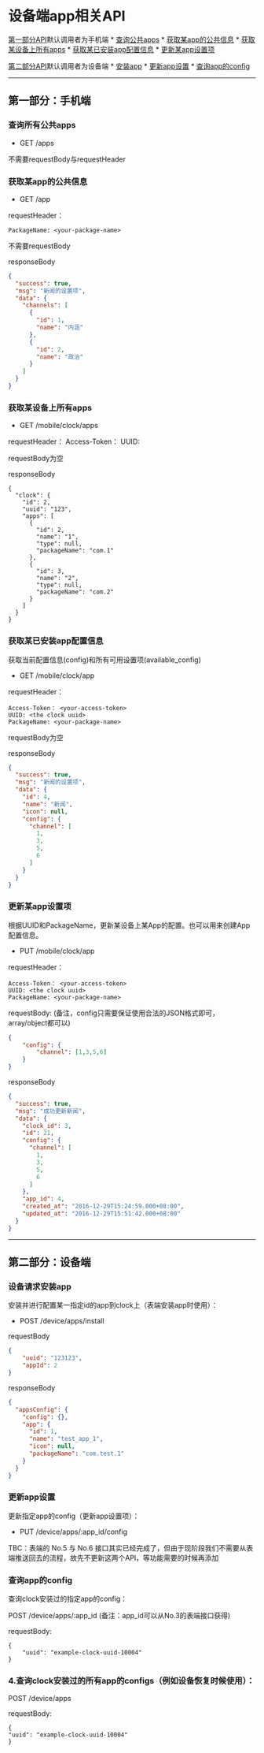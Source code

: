 # 设备端app相关API

[第一部分API](#user-content-第一部分手机端)默认调用者为手机端
	* [查询公共apps](#user-content-查询所有公共apps)
	* [获取某app的公共信息](#user-content-获取某app的信息)
	* [获取某设备上所有apps](#user-content-获取某设备上所有apps)
	* [获取某已安装app配置信息](#user-content-获取某已安装app配置信息)
	* [更新某app设置项](#user-content-更新某app设置项)

[第二部分API](#user-content-第二部分设备端)默认调用者为设备端
	* [安装app](#user-content-设备请求安装app)
	* [更新app设置](#user-content-更新app设置)
	* [查询app的config](#user-content-查询app的config)

----
## 第一部分：手机端

### 查询所有公共apps

* GET /apps

不需要requestBody与requestHeader

### 获取某app的公共信息

* GET /app

requestHeader：

	PackageName: <your-package-name>

不需要requestBody

responseBody

```json
{
  "success": true,
  "msg": "新闻的设置项",
  "data": {
    "channels": [
      {
        "id": 1,
        "name": "内涵"
      },
      {
        "id": 2,
        "name": "政治"
      }
    ]
  }
}
```

### 获取某设备上所有apps

* GET /mobile/clock/apps

requestHeader：
	Access-Token： <your-access-token>
	UUID: <the clock uuid>

requestBody为空

responseBody

	{
	  "clock": {
	    "id": 2,
	    "uuid": "123",
	    "apps": [
	      {
	        "id": 2,
	        "name": "1",
	        "type": null,
	        "packageName": "com.1"
	      },
	      {
	        "id": 3,
	        "name": "2",
	        "type": null,
	        "packageName": "com.2"
	      }
	    ]
	  }
	}

### 获取某已安装app配置信息
获取当前配置信息(config)和所有可用设置项(available_config)

* GET /mobile/clock/app

requestHeader：

	Access-Token： <your-access-token>
	UUID: <the clock uuid>
	PackageName: <your-package-name>

requestBody为空

responseBody
```json
{
  "success": true,
  "msg": "新闻的设置项",
  "data": {
    "id": 4,
    "name": "新闻",
    "icon": null,
    "config": {
      "channel": [
        1,
        3,
        5,
        6
      ]
    }
  }
}
```

### 更新某app设置项
根据UUID和PackageName，更新某设备上某App的配置。也可以用来创建App配置信息。

* PUT /mobile/clock/app

requestHeader：

	Access-Token： <your-access-token>
	UUID: <the clock uuid>
	PackageName: <your-package-name>

requestBody: (备注，config只需要保证使用合法的JSON格式即可，array/object都可以)

```json
{
	"config": {
		"channel": [1,3,5,6]
	}
}
```

responseBody

```json
{
  "success": true,
  "msg": "成功更新新闻",
  "data": {
    "clock_id": 3,
    "id": 21,
    "config": {
      "channel": [
        1,
        3,
        5,
        6
      ]
    },
    "app_id": 4,
    "created_at": "2016-12-29T15:24:59.000+08:00",
    "updated_at": "2016-12-29T15:51:42.000+08:00"
  }
}
```

----

## 第二部分：设备端

### 设备请求安装app
安装并进行配置某一指定id的app到clock上（表端安装app时使用）：

* POST /device/apps/install

requestBody

```json
{
	"uuid": "123123",
	"appId": 2
}
```

responseBody

```json
{
  "appsConfig": {
    "config": {},
    "app": {
      "id": 1,
      "name": "test_app_1",
      "icon": null,
      "packageName": "com.test.1"
    }
  }
}
```

### 更新app设置
更新指定app的config（更新app设置项）：

* PUT /device/apps/:app\_id/config

TBC：表端的 No.5 与 No.6 接口其实已经完成了，但由于现阶段我们不需要从表端推送回去的流程，故先不更新这两个API，等功能需要的时候再添加

### 查询app的config
查询clock安装过的指定app的config：

POST /device/apps/:app\_id
(备注：app\_id可以从No.3的表端接口获得)

requestBody:

	{
		"uuid": "example-clock-uuid-10004"
	}

### 4.查询clock安装过的所有app的configs（例如设备恢复时候使用）：

POST /device/apps

requestBody:

	{
	"uuid": "example-clock-uuid-10004"
	}
